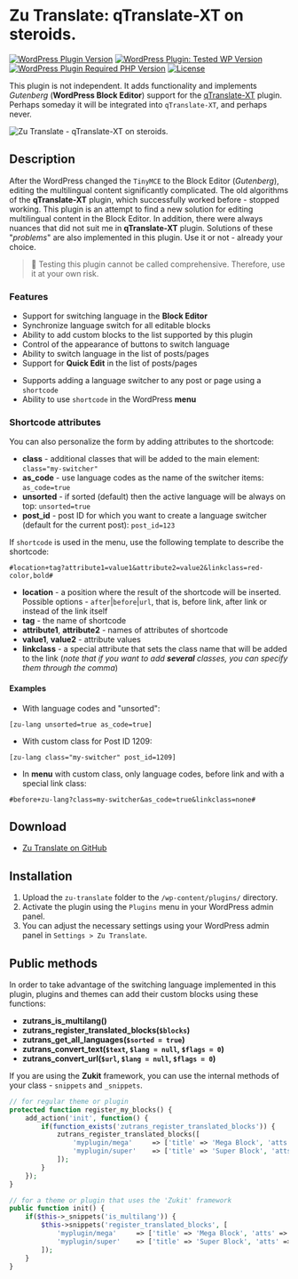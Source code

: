 # Zu Translate: qTranslate-XT on steroids.

[![WordPress Plugin Version](https://img.shields.io/github/package-json/v/picasso/zu-translate?style=for-the-badge)](https://github.com/picasso/zu-translate)
[![WordPress Plugin: Tested WP Version](https://img.shields.io/github/package-json/testedWP/picasso/zu-translate?color=4ab866&label=wordpress%20tested&style=for-the-badge)](https://wordpress.org)
[![WordPress Plugin Required PHP Version](https://img.shields.io/github/package-json/requiresPHP/picasso/zu-translate?color=bc2a8d&label=php&style=for-the-badge)](https://www.php.net/)
[![License](https://img.shields.io/github/license/picasso/zu-translate?style=for-the-badge&color=fcbf00)](https://github.com/picasso/zu-translate/blob/master/LICENSE)

 <!-- ![WordPress Plugin Downloads](https://img.shields.io/wordpress/plugin/dt/zu-translate?color=00aced&style=for-the-badge) -->

This plugin is not independent. It adds functionality and implements *Gutenberg* (__WordPress Block Editor__) support for the [qTranslate-XT](https://github.com/qtranslate/qtranslate-xt/) plugin. Perhaps someday it will be integrated into `qTranslate-XT`, and perhaps never.

![Zu Translate - qTranslate-XT on steroids.](https://user-images.githubusercontent.com/399395/148209305-38c43421-1e8d-44e6-8015-6733efd7610b.png)


## Description

After the WordPress changed the `TinyMCE` to the Block Editor (*Gutenberg*), editing the multilingual content significantly complicated. The old algorithms of the __qTranslate-XT__ plugin, which successfully worked before - stopped working. This plugin is an attempt to find a new solution for editing multilingual content in the Block Editor. In addition, there were always nuances that did not suit me in __qTranslate-XT__ plugin. Solutions of these "*problems*" are also implemented in this plugin. Use it or not - already your choice.

> &#x1F383; Testing this plugin cannot be called comprehensive. Therefore, use it at your own risk.

### Features

* Support for switching language in the __Block Editor__
* Synchronize language switch for all editable blocks
* Ability to add custom blocks to the list supported by this plugin
* Control of the appearance of buttons to switch language
* Ability to switch language in the list of posts/pages
* Support for __Quick Edit__ in the list of posts/pages
<!-- * Ability to switch language in the modal window of __Media Library__ -->
* Supports adding a language switcher to any post or page using a `shortcode`
* Ability to use `shortcode` in the WordPress __menu__

### Shortcode attributes

You can also personalize the form by adding attributes to the shortcode:

* __class__ - additional classes that will be added to the main element: `class="my-switcher"`
* __as_code__ - use language codes as the name of the switcher items: `as_code=true`
* __unsorted__ - if sorted (default) then the active language will be always on top: `unsorted=true`
* __post_id__ - post ID for which you want to create a language switcher (default for the current post): `post_id=123`

If `shortcode` is used in the menu, use the following template to describe the shortcode:

`#location+tag?attribute1=value1&attribute2=value2&linkclass=red-color,bold#`

* __location__ - a position where the result of the shortcode will be inserted. Possible options - `after`|`before`|`url`, that is, before link, after link or instead of the link itself
* __tag__ - the name of shortcode
* __attribute1__, __attribute2__ - names of attributes of shortcode
* __value1__, __value2__ - attribute values
* __linkclass__ - a special attribute that sets the class name that will be added to the link (*note that if you want to add __several__ classes, you can specify them through the comma*)

#### Examples

* With language codes and "unsorted":

`[zu-lang unsorted=true as_code=true]`

* With custom class for Post ID 1209:

`[zu-lang class="my-switcher" post_id=1209]`

* In __menu__ with custom class, only language codes, before link and with a special link class:

`#before+zu-lang?class=my-switcher&as_code=true&linkclass=none#`

## Download

+ [Zu Translate on GitHub](https://github.com/picasso/zu-translate/archive/refs/heads/master.zip)

## Installation

1. Upload the `zu-translate` folder to the `/wp-content/plugins/` directory.
2. Activate the plugin using the `Plugins` menu in your WordPress admin panel.
3. You can adjust the necessary settings using your WordPress admin panel in `Settings > Zu Translate`.

## Public methods

In order to take advantage of the switching language implemented in this plugin, plugins and themes can add their custom blocks using these functions:

+ __zutrans_is_multilang()__
+ __zutrans_register_translated_blocks(`$blocks`)__
+ __zutrans_get_all_languages(`$sorted = true`)__
+ __zutrans_convert_text(`$text`, `$lang = null`, `$flags = 0`)__
+ __zutrans_convert_url(`$url`, `$lang = null`, `$flags = 0`)__

If you are using the __Zukit__ framework, you can use the internal methods of your class - `snippets` and `_snippets`.

```php
// for regular theme or plugin
protected function register_my_blocks() {
    add_action('init', function() {
        if(function_exists('zutrans_register_translated_blocks')) {
            zutrans_register_translated_blocks([
				'myplugin/mega'     => ['title' => 'Mega Block', 'atts' => 'content'],
                'myplugin/super'    => ['title' => 'Super Block', 'atts' => ['text', 'note']],
			]);
        }
    });
}

// for a theme or plugin that uses the 'Zukit' framework
public function init() {
    if($this->_snippets('is_multilang')) {
        $this->snippets('register_translated_blocks', [
            'myplugin/mega'     => ['title' => 'Mega Block', 'atts' => 'content'],
            'myplugin/super'    => ['title' => 'Super Block', 'atts' => ['text', 'note']],
        ]);
    }
}
```

